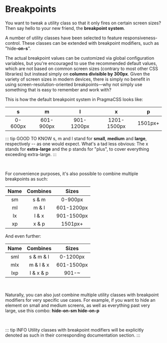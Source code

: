 # Breakpoints

You want to tweak a utility class so that it only fires on certain screen sizes?
Then say hello to your new friend, the **breakpoint system**.

A number of utility classes have been selected to feature responsiveness-control. These classes can be
extended with breakpoint modifiers, such as "hide<b>-on-s</b>".

The actual breakpoint values can be customized via global configuration variables, but you're encouraged to use
the recommended default values, which are not based on common screen sizes (contrary to most other CSS libraries)
but instead simply on **columns divisible by 300px**. Given the variety of screen sizes in modern devices,
there is simply no benefit in using screen-resolution-oriented breakpoints&mdash;why not simply
use something that is easy to remember and work with?

This is how the default breakpoint system in PragmaCSS looks like:

| s       | m         | l          | x           | p        |
|:-------:|:---------:|:----------:|:-----------:|:--------:|
| 0-600px | 601-900px | 901-1200px | 1201-1500px | 1501px+  |

::: tip GOOD TO KNOW
s, m and l stand for **small**, **medium** and **large**, respectively -- as one would expect.
What's a tad less obvious: The x stands for **extra-large** and the p stands for "plus",
to cover everything exceeding extra-large.
:::

<br>

For convenience purposes, it's also possible to combine multiple breakpoints as such:

| Name | Combines | Sizes      |
|:----:|:--------:|:----------:|
| sm   | s & m    | 0-900px    |
| ml   | m & l    | 601-1200px |
| lx   | l & x    | 901-1500px |
| xp   | x & p    | 1501px+    |

And even further:

| Name | Combines  | Sizes      |
|:----:|:---------:|:----------:|
| sml  | s & m & l | 0-1200px   |
| mlx  | m & l & x | 601-1500px |
| lxp  | l & x & p | 901-~      |

<br>

Naturally, you can also just combine multiple utility classes with breakpoint modifiers for very specific
use cases. For example, if you want to hide an element on small and medium screens, as well as everything
past very large, use this combo: **hide-on-sm hide-on-p**

<br>

::: tip INFO
Utility classes with breakpoint modifiers will be explicitly denoted as such in their
corresponding documentation section.
:::

